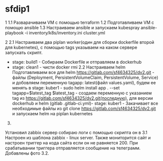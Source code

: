 # sfdip1
1
1.1 Разварачиваем VM с помощью terraform
1.2 Подготавливаем VM с помощю ansible
1.3 Настраиваем ansible и запускаем kubespray ansible-playbook -i inventory/k8s/inventory.ini cluster.yml

2
2.1 Настраиваем два piplan worker(один для сборки dockerfile второй для kubernetes), с помощью tags указываем на каком сервере запускать скрипт. 
- stage: build1 - Cобираем Dockerfile и отправляем в dockerhub
- stage: clean1 - чисти docker rmi
2.2 Настраиваем helm
  Подготавливаем все для helm https://gitlab.com/sf4634325/dv2.git - файлы (Deployment, PersistentVolumeClaim, PersistentVolume, Service)
  и добовляем переменную tagapp: latest(файл values.yaml), будем ее менять в stage: kuber1 - sudo helm install app . --set tagapp=$latest_tag
  $latest_tag - создаем переменную с указанием tag из https://gitlab.com/sf4634325/dv2.git(последную), для версии dockerhub и helm
(gitlab .gitlab-ci.yml)- stage: kuber1 - Закачивает все необходимые файлы из git clone https://gitlab.com/sf4634325/dv2.git и запускаем helm на piplan kubernetes

3.
Установил zabbix сервер собираю логи с помощью скрипта он в 3.1
Настроен из шаблона zabbix - linux server. Также мониторится сайт и настроен триггер на кода сайта если он не равняется 200. При срабатывании триггера отправляется сообщение на телеграмм. Добавлены фото 3.2.


